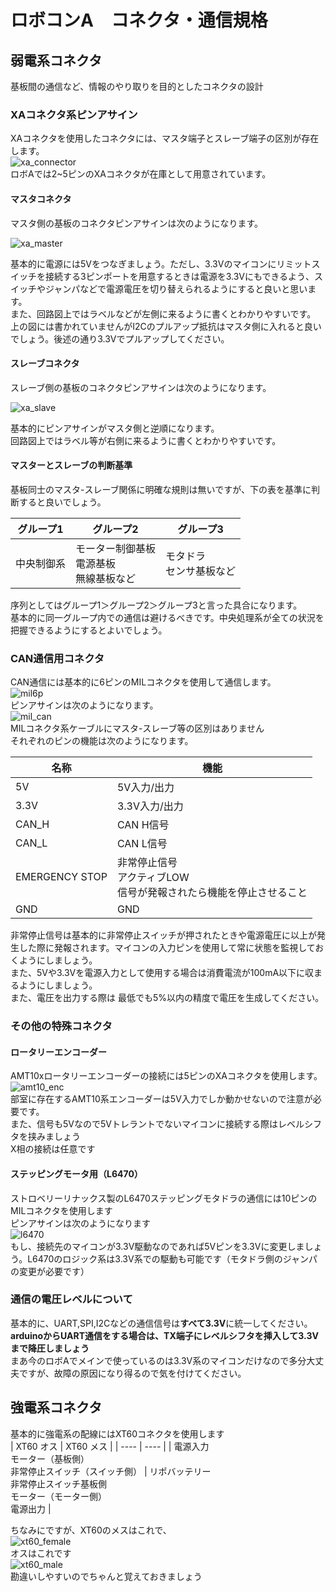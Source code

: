 # ロボコンA　コネクタ・通信規格  

## 弱電系コネクタ  

基板間の通信など、情報のやり取りを目的としたコネクタの設計  

### XAコネクタ系ピンアサイン  

XAコネクタを使用したコネクタには、マスタ端子とスレーブ端子の区別が存在します。  
![xa_connector](images/XA-WB.jpg)  
ロボAでは2~5ピンのXAコネクタが在庫として用意されています。  

#### マスタコネクタ  

マスタ側の基板のコネクタピンアサインは次のようになります。  

![xa_master](images/xa_master.png)  

基本的に電源には5Vをつなぎましょう。ただし、3.3Vのマイコンにリミットスイッチを接続する3ピンポートを用意するときは電源を3.3Vにもできるよう、スイッチやジャンパなどで電源電圧を切り替えられるようにすると良いと思います。  
また、回路図上ではラベルなどが左側に来るように書くとわかりやすいです。  
上の図には書かれていませんがI2Cのプルアップ抵抗はマスタ側に入れると良いでしょう。後述の通り3.3Vでプルアップしてください。  

#### スレーブコネクタ  

スレーブ側の基板のコネクタピンアサインは次のようになります。  

![xa_slave](images/xa_slave.png)  

基本的にピンアサインがマスタ側と逆順になります。  
回路図上ではラベル等が右側に来るように書くとわかりやすいです。  

#### マスターとスレーブの判断基準  

基板同士のマスタ-スレーブ関係に明確な規則は無いですが、下の表を基準に判断すると良いでしょう。  

|  グループ1  |  グループ2  |  グループ3  |
| ---- | ---- | ---- |
|  中央制御系  |  モーター制御基板<br>電源基板<br>無線基板など  |  モタドラ<br>センサ基板など  |

序列としてはグループ1＞グループ2＞グループ3と言った具合になります。  
基本的に同一グループ内での通信は避けるべきです。中央処理系が全ての状況を把握できるようにするとよいでしょう。  

### CAN通信用コネクタ  

CAN通信には基本的に6ピンのMILコネクタを使用して通信します。  
![mil6p](images/mil6p.jpg)  
ピンアサインは次のようになります。  
![mil_can](images/mil_can.png)  
MILコネクタ系ケーブルにマスタ-スレーブ等の区別はありません  
それぞれのピンの機能は次のようになります。

|  名称  |  機能  |
| ---- | ---- |
|  5V  |  5V入力/出力  |
|  3.3V  |  3.3V入力/出力  |
|  CAN_H  |  CAN H信号  |
|  CAN_L  |  CAN L信号  |
|  EMERGENCY STOP  |  非常停止信号<br>アクティブLOW<br>信号が発報されたら機能を停止させること  |
|  GND  |  GND  |

非常停止信号は基本的に非常停止スイッチが押されたときや電源電圧に以上が発生した際に発報されます。マイコンの入力ピンを使用して常に状態を監視しておくようにしましょう。  
また、5Vや3.3Vを電源入力として使用する場合は消費電流が100mA以下に収まるようにしましょう。  
また、電圧を出力する際は  最低でも5%以内の精度で電圧を生成してください。

### その他の特殊コネクタ

#### ロータリーエンコーダー  

AMT10xロータリーエンコーダーの接続には5ピンのXAコネクタを使用します。  
![amt10_enc](images/amt10x_xa.png)  
部室に存在するAMT10系エンコーダーは5V入力でしか動かせないので注意が必要です。  
また、信号も5Vなので5Vトレラントでないマイコンに接続する際はレベルシフタを挟みましょう  
X相の接続は任意です  

#### ステッピングモータ用（L6470）  

ストロベリーリナックス製のL6470ステッピングモタドラの通信には10ピンのMILコネクタを使用します  
ピンアサインは次のようになります  
![l6470](images/l6470_mil.png)  
もし、接続先のマイコンが3.3V駆動なのであれば5Vピンを3.3Vに変更しましょう。L6470のロジック系は3.3V系での駆動も可能です（モタドラ側のジャンパの変更が必要です）  

### 通信の電圧レベルについて  

基本的に、UART,SPI,I2Cなどの通信信号は**すべて3.3V**に統一してください。  
**arduinoからUART通信をする場合は、TX端子にレベルシフタを挿入して3.3Vまで降圧しましょう**  
まあ今のロボAでメインで使っているのは3.3V系のマイコンだけなので多分大丈夫ですが、故障の原因になり得るので気を付けてください。  

## 強電系コネクタ  

基本的に強電系の配線にはXT60コネクタを使用します  
|  XT60 オス  |  XT60 メス  |
| ---- | ---- |
|  電源入力<br>モーター（基板側）<br>非常停止スイッチ（スイッチ側）  |  リポバッテリー<br>非常停止スイッチ基板側<br>モーター（モーター側）<br>電源出力  |

ちなみにですが、XT60のメスはこれで、  
![xt60_female](images/xt60_female.jpg)  
オスはこれです  
![xt60_male](images/xt60_male.jpg)  
勘違いしやすいのでちゃんと覚えておきましょう  

